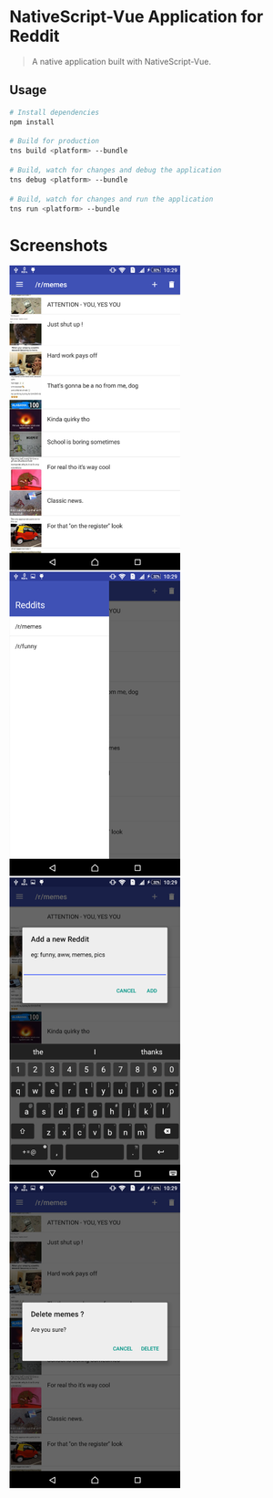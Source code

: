 # NativeScript-Vue Application for Reddit

> A native application built with NativeScript-Vue.

## Usage

``` bash
# Install dependencies
npm install

# Build for production
tns build <platform> --bundle

# Build, watch for changes and debug the application
tns debug <platform> --bundle

# Build, watch for changes and run the application
tns run <platform> --bundle
```

# Screenshots

<img src="./Screenshots/home.png" width="300px"/>
<img src="./Screenshots/sideDrawer.png" width="300px"/>
<img src="./Screenshots/add.png" width="300px"/>
<img src="./Screenshots/remove.png" width="300px"/>


